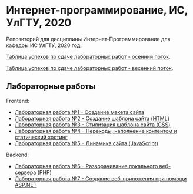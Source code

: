 # Интернет-программирование, ИС, УлГТУ, 2020

Репозиторий для дисциплины Интернет-Программирование для кафедры ИС УлГТУ, 2020 год.

[Таблица успехов по сдаче лабораторных работ - осенний поток](https://docs.google.com/spreadsheets/d/1IgE7feO2G-fuOSE0tf47a-g8q41qks3eyOcB56LiJ-0/edit?usp=sharing).

[Таблица успехов по сдаче лабораторных работ - весенний поток](https://docs.google.com/spreadsheets/d/1gzfj2KaYCqk-ET1lRtM9mynphdr3NwsrKPAKMYCKEVc/edit?usp=sharing).

## Лабораторные работы

Frontend:

* [Лабораторная работа №1 - Создание макета сайта](/lw01/README.md)
* [Лабораторная работа №2 - Создание шаблона сайта (HTML)](/lw02/README.md)
* [Лабораторная работа №3 - Стилизация шаблона сайта (CSS)](/lw03/README.md)
* [Лабораторная работа №4 - Переходы, наполнение контентом и статический хостинг](/lw04/README.md)
* [Лабораторная работа №5 - Динамика сайта (JavaScript)](/lw05/README.md)

Backend:

* [Лабораторная работа №6 - Разворачивание локального веб-сервера (PHP)](/lw06/README.md)
* [Лабораторная работа №7 - Создание веб-приложения при помощи ASP.NET ](/lw07/README.md)
